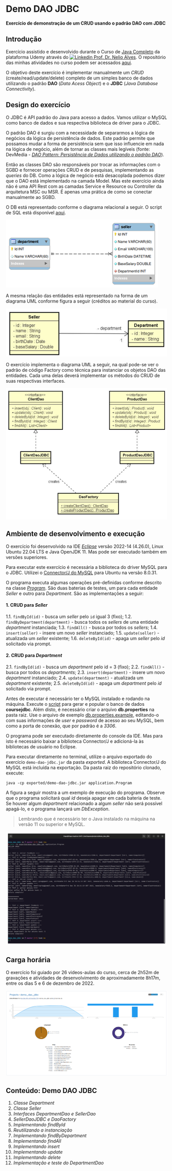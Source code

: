 # Demo DAO JDBC

__Exercício de demonstração de um CRUD usando o padrão DAO com JDBC__

## Introdução

Exercício assistido e desenvolvido durante o Curso de [Java Completo](https://www.udemy.com/course/java-curso-completo/) da plataforma Udemy através do [![Linkedin](https://i.stack.imgur.com/gVE0j.png) Prof. Dr. Nelio Alves](https://br.linkedin.com/in/nelio-alves). O repositório das minhas atividades no curso podem ser acessados [aqui](https://github.com/tiagosathler/udemy-java-complete-course).

O objetivo deste exercício é implementar manualmente um _CRUD_ (create/read/update/delete) completo de um simples banco de dados utilizando o padrão __DAO__ (_Data Acess Object_) e o __JDBC__ (_Java Database Connectivity_).

## Design do exercício

O JDBC é API padrão do Java para acesso a dados. Vamos utilizar o MySQL como banco de dados e sua respectiva biblioteca de driver para o JDBC.

O padrão DAO é surgiu com a necessidade de separarmos a lógica de negócios da lógica de persistência de dados. Este padrão permite que possamos mudar a forma de persistência sem que isso influencie em nada na lógica de negócio, além de tornar as classes mais legíveis (fonte: DevMedia - [_DAO Pattern: Persistência de Dados utilizando o padrão DAO_](https://www.devmedia.com.br/dao-pattern-persistencia-de-dados-utilizando-o-padrao-dao/30999)).

Então as classes DAO são responsáveis por trocar as informações com o SGBD e fornecer operações CRUD e de pesquisas, implementando as _queries_ do DB. Como a lógica de negócio está desacoplada podemos dizer que o DAO está implementado na camada Model. Mas este exercício ainda não é uma API Rest com as camadas Service e Resource ou Controller da arquitetura MSC ou MSR. É apenas uma prática de como se conectar manualmente ao SGBD.

O DB está representado conforme o diagrama relacional a seguir. O script de SQL está disponível [aqui](https://github.com/tiagosathler/demo-dao-jdbc-java/blob/master/sql/sql_script.sql).

![EER_Diagram](https://github.com/tiagosathler/demo-dao-jdbc-java/blob/master/sql/eer_diagram.png)

A mesma relação das entidades está representado na forma de um diagrama UML conforme figura a seguir (créditos ao material do curso).

![Entities_UML](https://github.com/tiagosathler/demo-dao-jdbc-java/blob/master/misc/entities.png)

O exercício implementa o diagrama UML a seguir, na qual pode-se ver o padrão de código Factory como técnica para instanciar os objetos DAO das entidades. Cada uma delas deverá implementar os métodos do CRUD de suas respectivas interfaces.

![Design_UML](https://github.com/tiagosathler/demo-dao-jdbc-java/blob/master/misc/uml.png)

## Ambiente de desenvolvimento e execução

O exercício foi desenvolvido na IDE [_Eclipse_](https://www.eclipse.org/) versão 2022-14 (4.26.0), Linux Ubuntu 22.04 LTS e Java OpenJDK 11. Mas pode ser executado também em versões superiores.

Para executar este exercício é necessária a biblioteca do driver MySQL para o JDBC. Utilizei o [Connector/J do MySQL](https://dev.mysql.com/downloads/connector/j/) para Ubuntu na versão 8.0.31.

O programa executa algumas operações pré-definidas conforme descrito na classe [_Program_](https://github.com/tiagosathler/demo-dao-jdbc-java/blob/master/src/application/Program.java). São duas baterias de testes, um para cada entidade _Seller_ e outro para _Department_. São as implementações a seguir:

#### 1. CRUD para _Seller_

1.1. `findById(id)` - busca um _seller_ pelo `id` igual 3 (fixo);
1.2. `findByDepartment(department)` - busca todos os _sellers_ de uma entidade _department_ instanciada;
1.3. `findAll()` - busca por todos os _sellers_;
1.4. `insert(seller)` - insere um novo _seller_ instanciado;
1.5. `update(seller)` - atualizada um _seller_ existente;
1.6. `deleteById(id)` - apaga um _seller_ pelo _id_ solicitado via prompt.

#### 2. CRUD para _Department_

2.1. `findById(id)` - busca um _department_ pelo id = 3 (fixo);
2.2. `findAll()` - busca por todos os _departments_;
2.3. `insert(department)` - insere um novo _department_ instanciado;
2.4. `update(department)` - atualizada um _department_ existente;
2.5. `deleteById(id)` - apaga um _department_ pelo _id_ solicitado via prompt.

Antes de executar é necessário ter o MySQL instalado e rodando na máquina. Execute o [script](https://github.com/tiagosathler/demo-dao-jdbc-java/blob/master/sql/sql_script.sql) para gerar e popular o banco de dados __coursejdbc__. Além disto, é necessário criar o arquivo __db.properties__ na pasta raiz. Use o arquivo de exemplo [db.properties.example](https://github.com/tiagosathler/demo-dao-jdbc-java/blob/master/db.properties.example), editando-o com suas informações de _user_ e _password_ de acesso ao seu MySQL, bem como a porta de conexão, que por padrão é a _3306_.

O programa pode ser executado diretamente do console da IDE. Mas para isto é necessário baixar a biblioteca Connector/J e adicioná-la às bibliotecas de usuário no Eclipse.

Para executar diretamente no terminal, utilize o arquivo exportado do exercício `demo-dao-jdbc.jar` da pasta _exported_. A biblioteca Connector/J do MySQL está incluída na exportação. Da pasta raiz do repositório clonado, execute:

```
java -cp exported/demo-dao-jdbc.jar application.Program
```

A figura a seguir mostra a um exemplo de execução do programa. Observe que o programa solicitará qual _id_ deseja apagar em cada bateria de teste. Se houver algum _department_ relacionado a algum _seller_ não será possível apagá-lo, e o programa lançará um _DbException_.

> Lembrando que é necessário ter o Java instalado na máquina na versão 11 ou superior e MySQL.

![Tela_execução](https://github.com/tiagosathler/demo-dao-jdbc-java/blob/master/misc/tela.png)

## Carga horária

O exercício foi guiado por 26 videos-aulas do curso, cerca de 2h52m de gravações e atividades de desenvolvimento de aproximadamente 8h17m, entre os dias 5 e 6 de dezembro de 2022.

![Wakatime](https://github.com/tiagosathler/demo-dao-jdbc-java/blob/master/misc/wakatime-report.png)

## Conteúdo: Demo DAO JDBC

  1. _Classe Department_
  2. _Classe Seller_
  3. _Interfaces DepartmentDao e SellerDao_
  4. _SellerDaoJDBC e DaoFactory_
  5. _Implementando findById_
  6. _Reutilizando a instanciação_
  7. _Implementando findByDepartment_
  8. _Implementando findAll_
  9. _Implementando insert_
  10. _Implementando update_
  11. _Implementando delete_
  12. _Implementação e teste do DepartmentDao_
